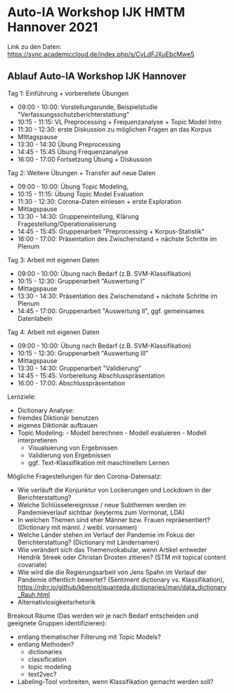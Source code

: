 # Auto-IA Workshop IJK HMTM Hannover 2021

Link zu den Daten: https://sync.academiccloud.de/index.php/s/CvLdFJXuEbcMwe5

## Ablauf Auto-IA Workshop IJK Hannover

Tag 1: Einführung + vorbereitete Übungen
- 09:00 - 10:00: Vorstellungsrunde, Beispielstudie "Verfassungsschutzberichterstattung"
- 10:15 - 11:15: VL Preprocessing + Frequenzanalyse + Topic Model Intro
- 11:30 - 12:30: erste Diskussion zu möglichen Fragen an das Korpus
- MIttagspause
- 13:30 - 14:30 Übung Preprocessing
- 14:45 - 15:45 Übung Frequenzanalyse
- 16:00 - 17:00 Fortsetzung Übung + Diskussion

Tag 2: Weitere Übungen + Transfer auf neue Daten
- 09:00 - 10:00: Übung Topic Modeling, 
- 10:15 - 11:15: Übung Topic Model Evaluation
- 11:30 - 12:30: Corona-Daten einlesen + erste Exploration
- Mittagspause
- 13:30 - 14:30: Gruppeneinteilung, Klärung Fragestellung/Operationalisierung
- 14:45 - 15:45: Gruppenarbeit "Preprocessing + Korpus-Statistik"
- 16:00 - 17:00: Präsentation des Zwischenstand + nächste Schritte im Plenum
 
Tag 3: Arbeit mit eigenen Daten
- 09:00 - 10:00: Übung nach Bedarf (z.B. SVM-Klassifikation)
- 10:15 - 12:30: Gruppenarbeit "Auswertung I"
- Mittagspause
- 13:30 - 14:30: Präsentation des Zwischenstand + nächste Schritte im Plenum
- 14:45 - 17:00: Gruppenarbeit "Auswertung II", ggf. gemeinsames Datenlabeln
      
Tag 4: Arbeit mit eigenen Daten
- 09:00 - 10:00: Übung nach Bedarf (z.B. SVM-Klassifikation)
- 10:15 - 12:30: Gruppenarbeit "Auswertung III"
- Mittagspause
- 13:30 - 14:30: Gruppenarbeit "Validierung"
- 14:45 - 15:45: Vorbereitung Abschlusspräsentation
- 16:00 - 17:00: Abschlusspräsentation

Lernziele:
- Dictionary Analyse: 
 - fremdes Diktionär benutzen
 - eigenes Diktionär aufbauen 
- Topic Modeling:
        - Modell berechnen 
        - Modell evaluieren
        - Modell interpretieren
     - Visualsierung von Ergebnissen
     - Validierung von Ergebnissen
     - ggf. Text-Klassifikation mit maschinellem Lernen


Mögliche Fragestellungen für den Corona-Datensatz:

- Wie verläuft die Konjunktur von Lockerungen und Lockdown in der Berichterstattung?
- Welche Schlüsselereignisse / neue Subthemen werden im Pandemieverlauf sichtbar (keyterms zum Vormonat, LDA)
- In welchen Themen sind eher Männer bzw. Frauen repräesentiert? (Dictionary mit männl. / weibl. vornamen)
- Welche Länder stehen im Verlauf der Pandemie im Fokus der Berichterstattung? (Dictionary mit Ländernamen)
- Wie verändert sich das Themenvokabular, wenn Artikel entweder Hendrik Streek oder Christan Drosten zitieren? (STM mit  topical content covariate)
- Wie wird die die Regierungsarbeit von Jens Spahn im Verlauf der Pandemie öffentlich bewertet? (Sentiment dictionary vs. Klassifikation), https://rdrr.io/github/kbenoit/quanteda.dictionaries/man/data_dictionary_Rauh.html
- Alternativlosigkeitsrhetorik

Breakout Räume (Das werden wir je nach Bedarf entscheiden und geeignete Gruppen identifizieren):
- entlang thematischer Filterung mit Topic Models?
- entlang Methoden?
    - dictionaries
    - classification
    - topic modeling
    - text2vec?
- Labeling-Tool vorbreiten, wenn Klassifikation gemacht werden soll?




